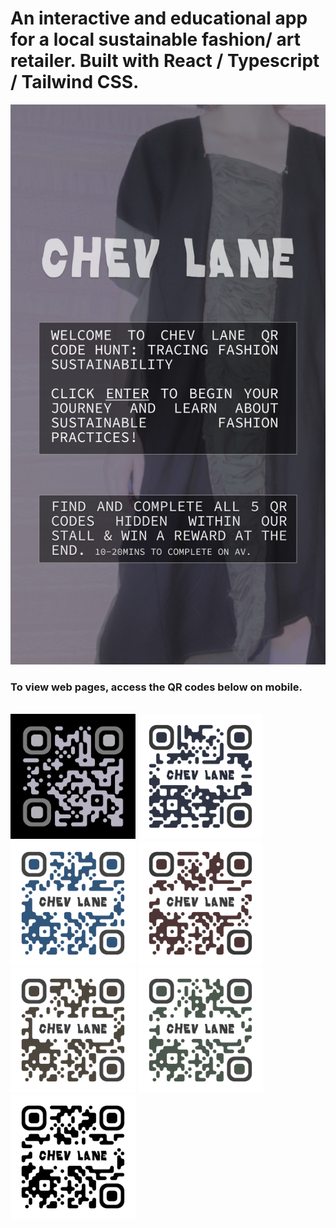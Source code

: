 # An interactive and educational app for a local sustainable fashion/ art retailer. Built with React / Typescript / Tailwind CSS.



<img src="src/assets/Images/README-Image.png" width="1200">
<br>

### To view web pages, access the QR codes below on mobile.
<br>

<img src="src/assets/Images/QR-INTRO.png" width="200">
<img src="src/assets/Images/QR-TRIVIA.png" width="200">
<img src="src/assets/Images/QR-FASHION-CHELSEA.png" width="200">
<img src="src/assets/Images/QR-UPCYCLING.png" width="200">
<img src="src/assets/Images/QR-DESIGNER-SPOTLIGHT.png" width="200">
<img src="src/assets/Images/QR-CHALLENGE.png" width="200">
<img src="src/assets/Images/QR-FINAL-QR.png" width="200">